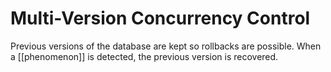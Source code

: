 # Multi-Version Concurrency Control
Previous versions of the database are kept so rollbacks are possible. When a [[phenomenon]] is detected, the previous version is recovered.
